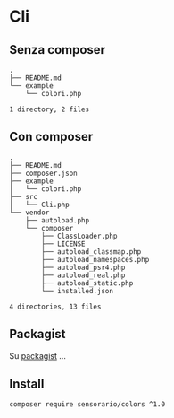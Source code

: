 # Cli

## Senza composer

    .
    ├── README.md
    └── example
        └── colori.php
    
    1 directory, 2 files

## Con composer

    .
    ├── README.md
    ├── composer.json
    ├── example
    │   └── colori.php
    ├── src
    │   └── Cli.php
    └── vendor
        ├── autoload.php
        └── composer
            ├── ClassLoader.php
            ├── LICENSE
            ├── autoload_classmap.php
            ├── autoload_namespaces.php
            ├── autoload_psr4.php
            ├── autoload_real.php
            ├── autoload_static.php
            └── installed.json

    4 directories, 13 files

## Packagist

Su [packagist](https://packagist.org/packages/sensorario/colors) …

## Install

    composer require sensorario/colors ^1.0
